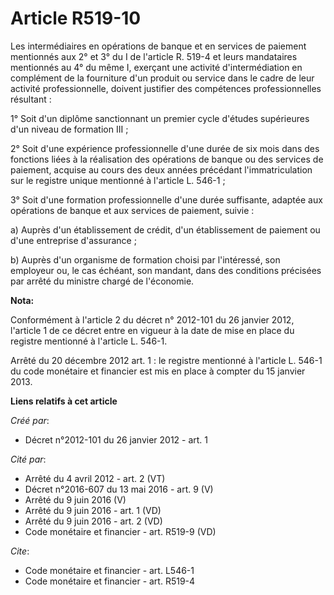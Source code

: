 # Article R519-10

Les intermédiaires en opérations de banque et en services de paiement mentionnés aux 2° et 3° du I de l'article R. 519-4 et
leurs mandataires mentionnés au 4° du même I, exerçant une activité d'intermédiation en complément de la fourniture d'un
produit ou service dans le cadre de leur activité professionnelle, doivent justifier des compétences professionnelles
résultant : 

1° Soit d'un diplôme sanctionnant un premier cycle d'études supérieures d'un niveau de formation III ; 

2° Soit d'une expérience professionnelle d'une durée de six mois dans des fonctions liées à la réalisation des opérations de
banque ou des services de paiement, acquise au cours des deux années précédant l'immatriculation sur le registre unique
mentionné à l'article L. 546-1 ; 

3° Soit d'une formation professionnelle d'une durée suffisante, adaptée aux opérations de banque et aux services de paiement,
suivie : 

a) Auprès d'un établissement de crédit, d'un établissement de paiement ou d'une entreprise d'assurance ; 

b) Auprès d'un organisme de formation choisi par l'intéressé, son employeur ou, le cas échéant, son mandant, dans des
conditions précisées par arrêté du ministre chargé de l'économie.

**Nota:**

Conformément à l'article 2 du décret n° 2012-101 du 26 janvier 2012, l'article 1 de ce décret entre en vigueur à la date de
mise en place du registre mentionné à l'article L. 546-1. 

Arrêté du 20 décembre 2012 art. 1 : le registre mentionné à l'article L. 546-1 du code monétaire et financier est  mis en
place  à compter du 15 janvier 2013.

**Liens relatifs à cet article**

_Créé par_:

  - Décret n°2012-101 du 26 janvier 2012 - art. 1

_Cité par_:

  - Arrêté du 4 avril 2012 - art. 2 (VT)
  - Décret n°2016-607 du 13 mai 2016 - art. 9 (V)
  - Arrêté du 9 juin 2016 (V)
  - Arrêté du 9 juin 2016 - art. 1 (VD)
  - Arrêté du 9 juin 2016 - art. 2 (VD)
  - Code monétaire et financier - art. R519-9 (VD)

_Cite_:

  - Code monétaire et financier - art. L546-1
  - Code monétaire et financier - art. R519-4

